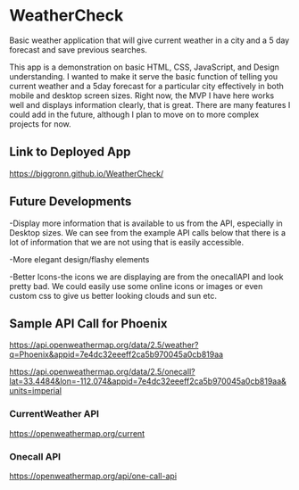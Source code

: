 # WeatherCheck
Basic weather application that will give current weather in a city and a 5 day forecast and save previous searches.

This app is a demonstration on basic HTML, CSS, JavaScript, and Design understanding. I wanted to make it serve the basic function of telling you current weather and a 5day forecast for a particular city effectively in both mobile and desktop screen sizes. Right now, the MVP I have here works well and displays information clearly, that is great. There are many features I could add in the future, although I plan to move on to more complex projects for now.

## Link to Deployed App
https://biggronn.github.io/WeatherCheck/


## Future Developments

-Display more information that is available to us from the API, especially in Desktop sizes. We can see from the example API calls below that there is a lot of information that we are not using that is easily accessible.

-More elegant design/flashy elements

-Better Icons-the icons we are displaying are from the onecallAPI and look pretty bad. We could easily use some online icons or images or even custom css to give us better looking clouds and sun etc.


## Sample API Call for Phoenix

https://api.openweathermap.org/data/2.5/weather?q=Phoenix&appid=7e4dc32eeeff2ca5b970045a0cb819aa

https://api.openweathermap.org/data/2.5/onecall?lat=33.4484&lon=-112.074&appid=7e4dc32eeeff2ca5b970045a0cb819aa&units=imperial

### CurrentWeather API
https://openweathermap.org/current

### Onecall API
https://openweathermap.org/api/one-call-api



